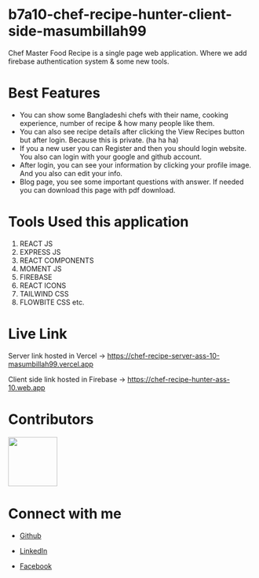 # b7a10-chef-recipe-hunter-client-side-masumbillah99

Chef Master Food Recipe is a single page web application. Where we add firebase authentication system & some new tools.

# Best Features

- You can show some Bangladeshi chefs with their name, cooking experience, number of recipe & how many people like them.
- You can also see recipe details after clicking the View Recipes button but after login. Because this is private. (ha ha ha)
- If you a new user you can Register and then you should login website. You also can login with your google and github account.
- After login, you can see your information by clicking your profile image. And you also can edit your info.
- Blog page, you see some important questions with answer. If needed you can download this page with pdf download.

# Tools Used this application

1. REACT JS
2. EXPRESS JS
3. REACT COMPONENTS
4. MOMENT JS
5. FIREBASE
6. REACT ICONS
7. TAILWIND CSS
8. FLOWBITE CSS etc.

# Live Link

Server link hosted in Vercel -> https://chef-recipe-server-ass-10-masumbillah99.vercel.app

Client side link hosted in Firebase -> https://chef-recipe-hunter-ass-10.web.app

# Contributors

<img src="https://raw.githubusercontent.com/Porgramming-Hero-web-course/b7a9-career-hub-masumbillah99/main/src/assets/All%20Images/profile.png?token=GHSAT0AAAAAAB3DEJ4XQWG6IXZLNUC5UHY6ZCSQKNQ" width="100">

# Connect with me

- [Github](https://github.com/masumbillah99)

- [LinkedIn](https://www.linkedin.com/in/masumbillah99/)

- [Facebook](https://www.facebook.com/profile.php?id=100036766350727)
